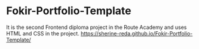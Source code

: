 # Fokir-Portfolio-Template
It is the second Frontend diploma project in the Route Academy and uses HTML and CSS in the project.
https://sherine-reda.github.io/Fokir-Portfolio-Template/
